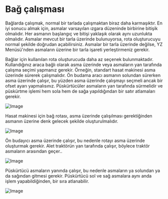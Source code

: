 # Bağ çalışması


Bağlarda çalışmak, normal bir tarlada çalışmaktan biraz daha karmaşıktır.
En iyi sonucu almak için, asmalar varsayılan ızgara düzeninde birbirine bitişik olmalıdır.
Her asmanın başlangıç ve bitişi yaklaşık olarak aynı uzunlukta olmalıdır.
Asmalar mevcut bir tarla üzerinde bulunuyorsa, rota oluşturucuyu normal şekilde doğrudan açabilirsiniz.
Asmalar bir tarla üzerinde değilse, YZ Menüsü'nden asmaların üzerine bir tarla işareti yerleştirmeniz gerekir.



Bağlar için kullanılan rota oluşturucuda daha az seçenek bulunmaktadır.
Kullandığınız araca bağlı olarak asma üzerinde veya asmaların yan tarafında çalışma seçimi yapmanız gerekir.
Örneğin, standart hasat makinesi asma üzerinde sürerek çalışmalıdır.
     Ön budama aracı asmanın solundan sürerken asma üzerinde çalışır, bu yüzden asma üzerinde çalışmayı seçmeli ancak bir ofset ayarı yapmalısınız.
     Püskürtücüler asmaların yan tarafında sürmelidir ve püskürtme işlemi hem sola hem de sağa yapıldığından bir satır atlamaları gerekir.


![Image](/home/runner/work/CourseplayHelp/CourseplayHelp/vineworkgen_0_0_765_510.png)


Hasat makinesi için bağ rotası, asma üzerinde çalışılması gerektiğinden asmanın üzerine denk gelecek şekilde oluşturulmalıdır.


![Image](/home/runner/work/CourseplayHelp/CourseplayHelp/vineworkharvest_0_0_765_510.png)


Ön budayıcı asma üzerinde çalışır, bu nedenle rotayı asma üzerinde oluşturmak gerekir.
Alet traktörün yan tarafında çalışır, böylece traktör asmaların arasından geçer..


![Image](/home/runner/work/CourseplayHelp/CourseplayHelp/vineworkpruner_0_0_765_510.png)


Püskürtücü asmaların yanında çalışır, bu nedenle asmaların ya solundan ya da sağından gitmesi gerekir.
Püskürtücü sol ve sağ asmalara aynı anda işlem yapabildiğinden, bir sıra atlanabilir.


![Image](/home/runner/work/CourseplayHelp/CourseplayHelp/vineworkspray_0_0_765_510.png)

